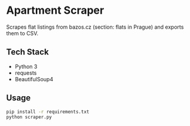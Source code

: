 #  Apartment Scraper

Scrapes flat listings from bazos.cz (section: flats in Prague) and exports them to CSV.

##  Tech Stack
- Python 3
- requests
- BeautifulSoup4

## Usage

```bash
pip install -r requirements.txt
python scraper.py
